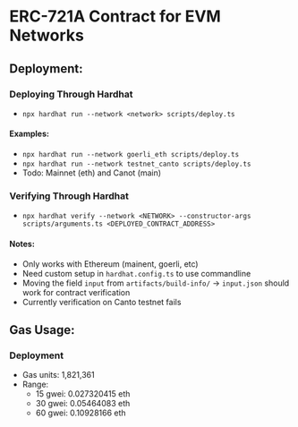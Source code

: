 # ERC-721A Contract for EVM Networks

## Deployment:

### Deploying Through Hardhat

- `npx hardhat run --network <network> scripts/deploy.ts`

#### Examples:

- `npx hardhat run --network goerli_eth scripts/deploy.ts`
- `npx hardhat run --network testnet_canto scripts/deploy.ts`
- Todo: Mainnet (eth) and Canot (main)

### Verifying Through Hardhat

- `npx hardhat verify --network <NETWORK> --constructor-args scripts/arguments.ts <DEPLOYED_CONTRACT_ADDRESS>`

#### Notes:

- Only works with Ethereum (mainent, goerli, etc)
- Need custom setup in `hardhat.config.ts` to use commandline
- Moving the field `input` from `artifacts/build-info/` -> `input.json` should work for contract verification
- Currently verification on Canto testnet fails

## Gas Usage:

### Deployment

- Gas units: 1,821,361
- Range:
  - 15 gwei: 0.027320415 eth
  - 30 gwei: 0.05464083 eth
  - 60 gwei: 0.10928166 eth
